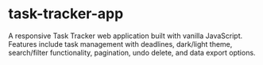 # task-tracker-app
A responsive Task Tracker web application built with vanilla JavaScript. Features include task management with deadlines, dark/light theme, search/filter functionality, pagination, undo delete, and data export options.
